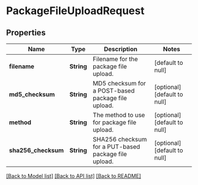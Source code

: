 # PackageFileUploadRequest

## Properties
Name | Type | Description | Notes
------------ | ------------- | ------------- | -------------
**filename** | **String** | Filename for the package file upload. | [default to null]
**md5_checksum** | **String** | MD5 checksum for a POST-based package file upload. | [optional] [default to null]
**method** | **String** | The method to use for package file upload. | [optional] [default to null]
**sha256_checksum** | **String** | SHA256 checksum for a PUT-based package file upload. | [optional] [default to null]

[[Back to Model list]](../README.md#documentation-for-models) [[Back to API list]](../README.md#documentation-for-api-endpoints) [[Back to README]](../README.md)


